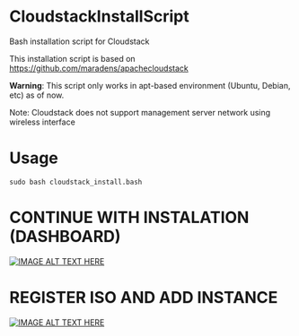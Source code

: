 # CloudstackInstallScript
Bash installation script for Cloudstack

This installation script is based on https://github.com/maradens/apachecloudstack

**Warning**: This script only works in apt-based environment (Ubuntu, Debian, etc) as of now.

Note: Cloudstack does not support management server network using wireless interface

# Usage
`sudo bash cloudstack_install.bash`

# CONTINUE WITH INSTALATION (DASHBOARD)
[![IMAGE ALT TEXT HERE](https://img.youtube.com/vi/kO7uZVOm9fw/0.jpg)](https://www.youtube.com/watch?v=kO7uZVOm9fw)

# REGISTER ISO AND ADD INSTANCE
[![IMAGE ALT TEXT HERE](https://img.youtube.com/vi/0sKBQg9rr50/0.jpg)](https://www.youtube.com/watch?v=0sKBQg9rr50)

